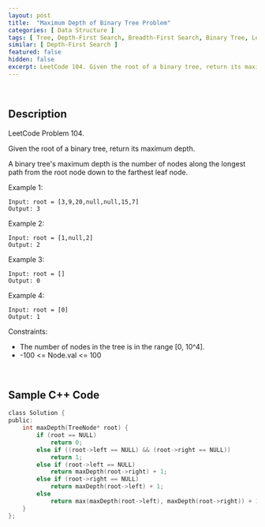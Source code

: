 ```yaml
---
layout: post
title:  "Maximum Depth of Binary Tree Problem"
categories: [ Data Structure ]
tags: [ Tree, Depth-First Search, Breadth-First Search, Binary Tree, Leetcode ]
similar: [ Depth-First Search ]
featured: false
hidden: false
excerpt: LeetCode 104. Given the root of a binary tree, return its maximum depth.
---
```


<br />

## Description

LeetCode Problem 104. 

Given the root of a binary tree, return its maximum depth.

A binary tree's maximum depth is the number of nodes along the longest path from the root node down to the farthest leaf node.

 

Example 1:
```
Input: root = [3,9,20,null,null,15,7]
Output: 3
```

Example 2:
```
Input: root = [1,null,2]
Output: 2
```

Example 3:
```
Input: root = []
Output: 0
```

Example 4:
```
Input: root = [0]
Output: 1
```

Constraints:

* The number of nodes in the tree is in the range [0, 10^4].
* -100 <= Node.val <= 100

<br />

## Sample C++ Code


```c
class Solution {
public:
    int maxDepth(TreeNode* root) {
        if (root == NULL)
            return 0;
        else if ((root->left == NULL) && (root->right == NULL))
            return 1;
        else if (root->left == NULL)
            return maxDepth(root->right) + 1;
        else if (root->right == NULL)
            return maxDepth(root->left) + 1;
        else
            return max(maxDepth(root->left), maxDepth(root->right)) + 1;
    }
};
```
